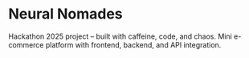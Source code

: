 # Neural Nomades
Hackathon 2025 project – built with caffeine, code, and chaos.
Mini e-commerce platform with frontend, backend, and API integration.


